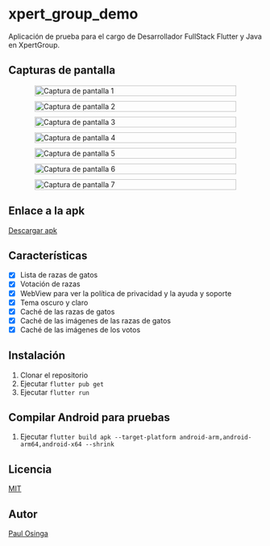 # xpert_group_demo

Aplicación de prueba para el cargo de Desarrollador FullStack Flutter y Java en XpertGroup.

## Capturas de pantalla

<div style="display: flex; flex-wrap: wrap; gap: 10px; justify-content: center;">
  <div style="flex: 1; min-width: 300px; max-width: 400px;">
    <img src="screenshots/1.png" alt="Captura de pantalla 1" style="width: 100%; height: auto;">
  </div>
  <div style="flex: 1; min-width: 300px; max-width: 400px;">
    <img src="screenshots/2.png" alt="Captura de pantalla 2" style="width: 100%; height: auto;">
  </div>
  <div style="flex: 1; min-width: 300px; max-width: 400px;">
    <img src="screenshots/3.png" alt="Captura de pantalla 3" style="width: 100%; height: auto;">
  </div>
  <div style="flex: 1; min-width: 300px; max-width: 400px;">
    <img src="screenshots/4.png" alt="Captura de pantalla 4" style="width: 100%; height: auto;">
  </div>
  <div style="flex: 1; min-width: 300px; max-width: 400px;">
    <img src="screenshots/5.png" alt="Captura de pantalla 5" style="width: 100%; height: auto;">
  </div>
  <div style="flex: 1; min-width: 300px; max-width: 400px;">
    <img src="screenshots/6.png" alt="Captura de pantalla 6" style="width: 100%; height: auto;">
  </div>
  <div style="flex: 1; min-width: 300px; max-width: 400px;">
    <img src="screenshots/7.png" alt="Captura de pantalla 7" style="width: 100%; height: auto;">
  </div>
</div>

## Enlace a la apk

[Descargar apk](https://drive.google.com/file/d/1G6DTIy9XZzsvJ-f4j0KjWhp3oJlTpH37/view?usp=sharing)

## Características

- [x] Lista de razas de gatos
- [x] Votación de razas
- [x] WebView para ver la política de privacidad y la ayuda y soporte
- [x] Tema oscuro y claro
- [x] Caché de las razas de gatos
- [x] Caché de las imágenes de las razas de gatos
- [x] Caché de las imágenes de los votos

## Instalación

1. Clonar el repositorio
2. Ejecutar `flutter pub get`
3. Ejecutar `flutter run`

## Compilar Android para pruebas

1. Ejecutar `flutter build apk --target-platform android-arm,android-arm64,android-x64 --shrink`

## Licencia

[MIT](https://opensource.org/licenses/MIT)

## Autor

[Paul Osinga](https://github.com/paulpwo)